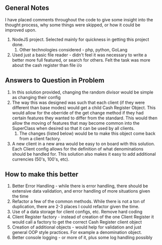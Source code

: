 ## General Notes
I have placed comments throughout the code to give some insight into the thought process, why some things were skipped, or how it could be improved upon.

1.  NodeJS project.  Selected mainly for quickness in getting this project done.
    1.  Other technologies considered - php, python, GoLang
2.  Used just a basic file reader - didn't feel it was necessary to write a better more full featured, or search for others.  Felt the task was more about the cash register than file i/o


## Answers to Question in Problem

1.  In this solution provided, changing the random divisor would be simple as changing their config
2.  The way this was designed was such that each client (if they were different than base modes) would get a child Cash Register Object.  This would allow for the oberride of the get change method if they had certain features they wanted to differ from the standard.  This would then allow the moving of features that may become common into the SuperClass when desired so that it can be used by all clients.
    1.  The changes (listed below) would be to make this object come back from a client factory.
3.  A new client in a new area would be easy to on board with this solution.  Each Client config allows for the definition of what denominations should be handled for.  This solution also makes it easy to add additional currencies (50's, 100's, etc).

## How to make this better

1.  Better Error Handling - while there is error handling, there should be extensive data validation, and error handling of more situations given the time
2.  Refactor a few of the common methods.  While there is not a ton of duplication, there are 2-3 places I could refactor given the time.
3.  Use of a data storage for client configs, etc.  Remove hard coding
4.  Client Register factory - instead of creation of the one Client Register it would call a factory to get the correct Cash Register client object
5.  Creation of additional objects - would help for validation and just general OOP style practices.  For example a denomination object.
6.  Better console logging - or more of it, plus some log handling possibly
